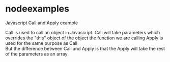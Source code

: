 # nodeexamples

Javascript Call and Apply example

Call is used to call an object in Javascript.
	Call will take parameters which overrides the "this" object of the object the function we are calling
Apply is used for the same purpose as Call	
	But the difference between Call and Apply is that the Apply will take the rest of the parameters as an array
